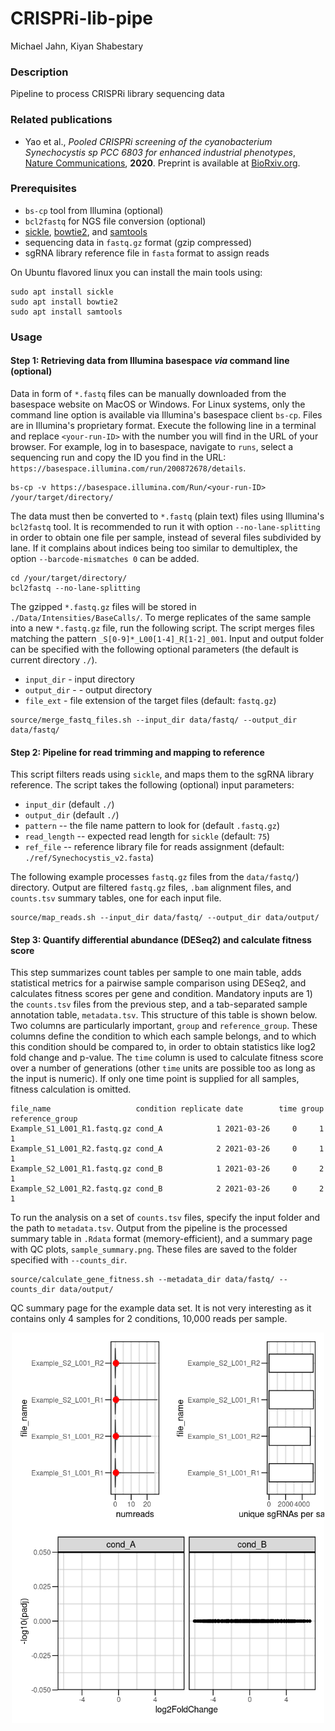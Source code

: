 CRISPRi-lib-pipe
================================
Michael Jahn, Kiyan Shabestary

### Description

Pipeline to process CRISPRi library sequencing data

### Related publications

- Yao et al., *Pooled CRISPRi screening of the cyanobacterium Synechocystis sp PCC 6803 for enhanced industrial phenotypes*, [Nature Communications](https://www.nature.com/articles/s41467-020-15491-7), **2020**. Preprint is available at [BioRxiv.org](https://www.biorxiv.org/content/10.1101/823534v2).

### Prerequisites

- `bs-cp` tool from Illumina (optional)
- `bcl2fastq` for NGS file conversion (optional)
- [sickle](https://github.com/najoshi/sickle),
  [bowtie2](http://bowtie-bio.sourceforge.net/bowtie2/index.shtml), 
  and [samtools](http://www.htslib.org/doc/)
- sequencing data in `fastq.gz` format (gzip compressed)
- sgRNA library reference file in `fasta` format to assign reads

On Ubuntu flavored linux you can install the main tools using:

```
sudo apt install sickle
sudo apt install bowtie2
sudo apt install samtools
```

### Usage

#### Step 1: Retrieving data from Illumina basespace *via* command line (optional)

Data in form of `*.fastq` files can be manually downloaded from the basespace website on MacOS or Windows.
For Linux systems, only the command line option is available via Illumina's basespace client `bs-cp`. Files are in Illumina's proprietary format. Execute the following line in a terminal and replace `<your-run-ID>` with the number you will find in the URL of your browser. For example, log in to basespace, navigate to `runs`, select a sequencing run and copy the ID you find in the URL: `https://basespace.illumina.com/run/200872678/details`.

```
bs-cp -v https://basespace.illumina.com/Run/<your-run-ID> /your/target/directory/
```

The data must then be converted to `*.fastq` (plain text) files using Illumina's `bcl2fastq` tool. It is recommended to run it with option `--no-lane-splitting` in order to obtain one file per sample, instead of several files subdivided by lane. If it complains about indices being too similar to demultiplex, the option `--barcode-mismatches 0` can be added.

```
cd /your/target/directory/
bcl2fastq --no-lane-splitting
```

The gzipped `*.fastq.gz` files will be stored in `./Data/Intensities/BaseCalls/`. To merge replicates of the same sample into a new `*.fastq.gz` file, run the following script. The script merges files matching the pattern `_S[0-9]*_L00[1-4]_R[1-2]_001`. Input and output folder can be specified with the following optional parameters (the default is current directory `./`).

- `input_dir` - input directory
- `output_dir` - - output directory
- `file_ext` - file extension of the target files (default: `fastq.gz`)

```
source/merge_fastq_files.sh --input_dir data/fastq/ --output_dir data/fastq/
```

#### Step 2: Pipeline for read trimming and mapping to reference

This script filters reads using `sickle`, and maps them to the sgRNA library reference. The script takes the following (optional) input parameters:

- `input_dir` (default `./`)
- `output_dir` (default `./`)
- `pattern` -- the file name pattern to look for (default `.fastq.gz`)
- `read_length` -- expected read length for `sickle` (default: `75`)
- `ref_file` -- reference library file for reads assignment (default: `./ref/Synechocystis_v2.fasta`)

The following example processes `fastq.gz` files from the `data/fastq/`) directory. Output are filtered `fastq.gz` files, `.bam` alignment files, and `counts.tsv` summary tables, one for each input file.

```
source/map_reads.sh --input_dir data/fastq/ --output_dir data/output/
```

#### Step 3:  Quantify differential abundance (DESeq2) and calculate fitness score

This step summarizes count tables per sample to one main table, adds statistical metrics for a pairwise sample comparison using DESeq2, and calculates fitness scores per gene and condition. Mandatory inputs are 1) the `counts.tsv` files from the previous step, and a tab-separated sample annotation table, `metadata.tsv`. This structure of this table is shown below. Two columns are particularly important, `group` and `reference_group`. These columns define the condition to which each sample belongs, and to which this condition should be compared to, in order to obtain statistics like log2 fold change and p-value. The `time` column is used to calculate fitness score over a number of generations (other `time` units are possible too as long as the input is numeric). If only one time point is supplied for all samples, fitness calculation is omitted.

```
file_name                   condition replicate date        time group reference_group
Example_S1_L001_R1.fastq.gz cond_A            1 2021-03-26     0     1               1
Example_S1_L001_R2.fastq.gz cond_A            2 2021-03-26     0     1               1
Example_S2_L001_R1.fastq.gz cond_B            1 2021-03-26     0     2               1
Example_S2_L001_R2.fastq.gz cond_B            2 2021-03-26     0     2               1
```

To run the analysis on a set of `counts.tsv` files, specify the input folder and the path to `metadata.tsv`. Output from the pipeline is the processed summary table in `.Rdata` format (memory-efficient), and a summary page with QC plots, `sample_summary.png`. These files are saved to the folder specified with `--counts_dir`.

```
source/calculate_gene_fitness.sh --metadata_dir data/fastq/ --counts_dir data/output/
```

QC summary page for the example data set. It is not very interesting as it contains only 4 samples for 2 conditions, 10,000 reads per sample.

<img src="data/output/sample_summary.png" width="500px" style="display: block; margin: auto;" />

